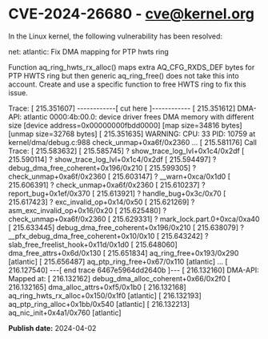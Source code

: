 # CVE-2024-26680 - cve@kernel.org

In the Linux kernel, the following vulnerability has been resolved:

net: atlantic: Fix DMA mapping for PTP hwts ring

Function aq_ring_hwts_rx_alloc() maps extra AQ_CFG_RXDS_DEF bytes
for PTP HWTS ring but then generic aq_ring_free() does not take this
into account.
Create and use a specific function to free HWTS ring to fix this
issue.

Trace:
[  215.351607] ------------[ cut here ]------------
[  215.351612] DMA-API: atlantic 0000:4b:00.0: device driver frees DMA memory with different size [device address=0x00000000fbdd0000] [map size=34816 bytes] [unmap size=32768 bytes]
[  215.351635] WARNING: CPU: 33 PID: 10759 at kernel/dma/debug.c:988 check_unmap+0xa6f/0x2360
...
[  215.581176] Call Trace:
[  215.583632]  <TASK>
[  215.585745]  ? show_trace_log_lvl+0x1c4/0x2df
[  215.590114]  ? show_trace_log_lvl+0x1c4/0x2df
[  215.594497]  ? debug_dma_free_coherent+0x196/0x210
[  215.599305]  ? check_unmap+0xa6f/0x2360
[  215.603147]  ? __warn+0xca/0x1d0
[  215.606391]  ? check_unmap+0xa6f/0x2360
[  215.610237]  ? report_bug+0x1ef/0x370
[  215.613921]  ? handle_bug+0x3c/0x70
[  215.617423]  ? exc_invalid_op+0x14/0x50
[  215.621269]  ? asm_exc_invalid_op+0x16/0x20
[  215.625480]  ? check_unmap+0xa6f/0x2360
[  215.629331]  ? mark_lock.part.0+0xca/0xa40
[  215.633445]  debug_dma_free_coherent+0x196/0x210
[  215.638079]  ? __pfx_debug_dma_free_coherent+0x10/0x10
[  215.643242]  ? slab_free_freelist_hook+0x11d/0x1d0
[  215.648060]  dma_free_attrs+0x6d/0x130
[  215.651834]  aq_ring_free+0x193/0x290 [atlantic]
[  215.656487]  aq_ptp_ring_free+0x67/0x110 [atlantic]
...
[  216.127540] ---[ end trace 6467e5964dd2640b ]---
[  216.132160] DMA-API: Mapped at:
[  216.132162]  debug_dma_alloc_coherent+0x66/0x2f0
[  216.132165]  dma_alloc_attrs+0xf5/0x1b0
[  216.132168]  aq_ring_hwts_rx_alloc+0x150/0x1f0 [atlantic]
[  216.132193]  aq_ptp_ring_alloc+0x1bb/0x540 [atlantic]
[  216.132213]  aq_nic_init+0x4a1/0x760 [atlantic]

**Publish date:** 2024-04-02
